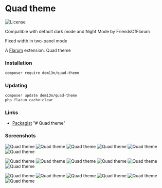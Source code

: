 # Quad theme

![License](https://img.shields.io/badge/license-MIT-blue.svg)


Compatible with default dark mode and Night Mode by FriendsOfFlarum

Fixed width in two-panel mode


A [Flarum](http://flarum.org) extension. Quad theme

### Installation

```sh
composer require dem13n/quad-theme
```

### Updating

```sh
composer update dem13n/quad-theme
php flarum cache:clear
```

### Links

- [Packagist](https://packagist.org/packages/dem13n/quad-theme)
"# Quad theme" 

### Screenshots
![Quad theme](https://i.imgur.com/JbmGiN4.png)
![Quad theme](https://i.imgur.com/8zZj2WL.png)
![Quad theme](https://i.imgur.com/foWlXA1.png)
![Quad theme](https://i.imgur.com/YBcztTv.png)
![Quad theme](https://i.imgur.com/YUtnNQd.png)
![Quad theme](https://i.imgur.com/kxZkLjJ.png)


![Quad theme](https://i.imgur.com/Fm8aMOu.png)
![Quad theme](https://i.imgur.com/7cLRgg7.png)
![Quad theme](https://i.imgur.com/f4mwTVK.png)
![Quad theme](https://i.imgur.com/eWD3Vts.png)
![Quad theme](https://i.imgur.com/VxQ3vG6.png)
![Quad theme](https://i.imgur.com/btBaUf9.png)


![Quad theme](https://i.imgur.com/vriDIuI.png)
![Quad theme](https://i.imgur.com/c1a9v0n.png)
![Quad theme](https://i.imgur.com/y8x52do.png)
![Quad theme](https://i.imgur.com/bIngcPQ.png)
![Quad theme](https://i.imgur.com/MjAn6MV.png)
![Quad theme](https://i.imgur.com/o8bm0CZ.png)

